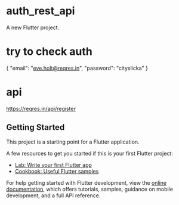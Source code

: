 # auth_rest_api

A new Flutter project.

# try to check auth
{
    "email": "eve.holt@reqres.in",
    "password": "cityslicka"
}
# api
https://reqres.in/api/register

## Getting Started

This project is a starting point for a Flutter application.

A few resources to get you started if this is your first Flutter project:

- [Lab: Write your first Flutter app](https://docs.flutter.dev/get-started/codelab)
- [Cookbook: Useful Flutter samples](https://docs.flutter.dev/cookbook)

For help getting started with Flutter development, view the
[online documentation](https://docs.flutter.dev/), which offers tutorials,
samples, guidance on mobile development, and a full API reference.

